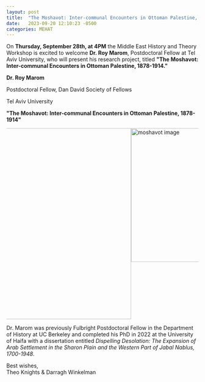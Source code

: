 ```yaml
---
layout: post
title:  "The Moshavot: Inter-communal Encounters in Ottoman Palestine, 1878-1914"
date:   2023-09-20 12:10:23 -0500
categories: MEHAT
---
```


<p class="last-paragraph">On <b>Thursday, September 28th, at 4PM</b> the Middle East History and Theory Workshop is excited to welcome <b>Dr. Roy Marom</b>, Postdoctoral Fellow at Tel Aviv University, who will present his research project, titled <b>"The Moshavot: Inter-communal Encounters in Ottoman Palestine, 1878-1914."</b></p>

<div class="center-text-mehat">
    <p><b>Dr. Roy Marom</b></p>
    <p>Postdoctoral Fellow, Dan David Society of Fellows</p> 
    <p>Tel Aviv University</p>
    <p><b>"The Moshavot: Inter-communal Encounters in Ottoman Palestine, 1878-1914"</b></p>
</div>
<div style="display: flex; justify-content: center; overflow-x: auto;">
  <div class="desktoponly" style="max-width: 100%;">
    <a href="{{ site.url }}/images/Gedera2_(before_1899).jpg" target="_blank">
      <img alt="moshavot image" src="{{ site.url }}/images/Gedera2_(before_1899).jpg" 
        style="width: 500px;" />
    </a>
  </div>
  <div class="mobileonly" style="max-width: 100%;">
    <a href="{{ site.url }}/images/Gedera2_(before_1899).jpg" target="_blank">
      <img alt="moshavot image" src="{{ site.url }}/images/Gedera2_(before_1899).jpg"
        style="width: 350px;" />
    </a>
  </div>
</div> 

<p class="last-paragraph"> Dr. Marom was previously Fulbright Postdoctoral Fellow in the Department of History at UC Berkeley and completed his PhD in 2022 at the University of Haifa with a dissertation entitled <i>Dispelling Desolation: The Expansion of Arab Settlement in the Sharon Plain and the Western Part of Jabal Nablus, 1700-1948</i>.</p>

<p class="last-paragraph">Best wishes,
<br>Theo Knights & Darragh Winkelman</p>
